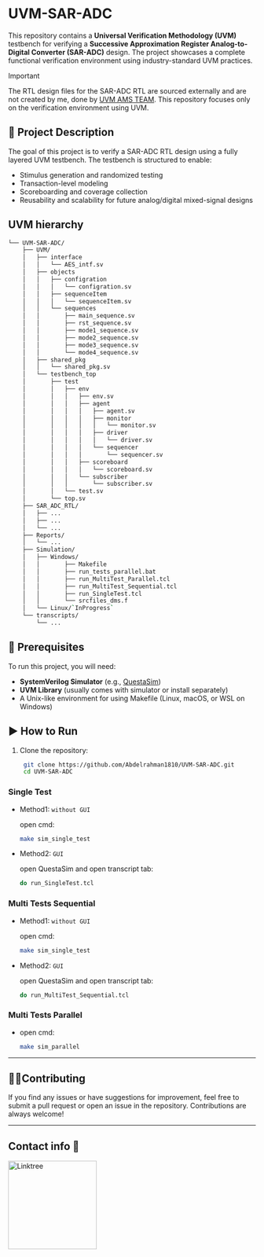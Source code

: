 # UVM-SAR-ADC

This repository contains a **Universal Verification Methodology (UVM)** testbench for verifying a **Successive Approximation Register Analog-to-Digital Converter (SAR-ADC)** design. The project showcases a complete functional verification environment using industry-standard UVM practices.

> [!IMPORTANT]
> The RTL design files for the SAR-ADC RTL are sourced externally and are not created by me, done by [UVM AMS TEAM](https://docs.google.com/document/d/1hYTKV5uwAwiOqRAxozzYEXZuelAb0_p5_eVgXfvsk0M/edit?usp=sharing). This repository focuses only on the verification environment using UVM.

## 🧪 Project Description

The goal of this project is to verify a SAR-ADC RTL design using a fully layered UVM testbench. The testbench is structured to enable:

- Stimulus generation and randomized testing
- Transaction-level modeling
- Scoreboarding and coverage collection
- Reusability and scalability for future analog/digital mixed-signal designs

##  UVM hierarchy

```sh
└── UVM-SAR-ADC/
    ├── UVM/
    │   ├── interface
    │   │   └── AES_intf.sv
    │   ├── objects
    │   │   ├── configration
    │   │   │   └── configration.sv
    │   │   ├── sequenceItem
    │   │   │   └── sequenceItem.sv
    │   │   └── sequences
    │   │       ├── main_sequence.sv
    │   │       ├── rst_sequence.sv
    │   │       ├── mode1_sequence.sv
    │   │       ├── mode2_sequence.sv
    │   │       ├── mode3_sequence.sv
    │   │       └── mode4_sequence.sv
    │   ├── shared_pkg
    │   │   └── shared_pkg.sv
    │   └── testbench_top
    │       ├── test
    │       │   ├── env
    │       │   │   ├── env.sv
    │       │   │   ├── agent
    │       │   │   │   ├── agent.sv
    │       │   │   │   ├── monitor
    │       │   │   │   │   └── monitor.sv
    │       │   │   │   ├── driver
    │       │   │   │   │   └── driver.sv
    │       │   │   │   └── sequencer
    │       │   │   │       └── sequencer.sv
    │       │   │   ├── scoreboard
    │       │   │   │   └── scoreboard.sv
    │       │   │   └── subscriber
    │       │   │       └── subscriber.sv
    │       │   └── test.sv
    │       └── top.sv
    ├── SAR_ADC_RTL/
    │   ├── ...
    │   ├── ...
    │   └── ...
    ├── Reports/
    │   └── ...
    ├── Simulation/
    │   ├── Windows/
    │   │       ├── Makefile
    │   │       ├── run_tests_parallel.bat
    │   │       ├── run_MultiTest_Parallel.tcl
    │   │       ├── run_MultiTest_Sequential.tcl
    │   │       ├── run_SingleTest.tcl
    │   │       └── srcfiles_dms.f
    │   └── Linux/`InProgress`
    └── transcripts/
        └── ...
```



## 🔧 Prerequisites

To run this project, you will need:

- **SystemVerilog Simulator** (e.g., [QuestaSim](https://eda.sw.siemens.com/en-US/ic/questa/))
- **UVM Library** (usually comes with simulator or install separately)
- A Unix-like environment for using Makefile (Linux, macOS, or WSL on Windows)

## ▶️ How to Run

1. Clone the repository:
   ```bash
    git clone https://github.com/Abdelrahman1810/UVM-SAR-ADC.git
    cd UVM-SAR-ADC
    ```

### Single Test
- Method1: `without GUI`

    open cmd:
   ```bash
   make sim_single_test
    ```
- Method2: `GUI` 

    open QuestaSim and open transcript tab:
   ```bash
   do run_SingleTest.tcl
    ```

### Multi Tests Sequential
- Method1: `without GUI`

    open cmd:
   ```bash
   make sim_single_test
    ```
- Method2: `GUI`

    open QuestaSim and open transcript tab:
    ```bash
    do run_MultiTest_Sequential.tcl
    ```

### Multi Tests Parallel
-   open cmd:
    ```bash
    make sim_parallel
    ```


---

## 🧑‍💻Contributing
If you find any issues or have suggestions for improvement, feel free to submit a pull request or open an issue in the repository. Contributions are always welcome!

---

## Contact info 💜
<a href="https://linktr.ee/A_Hassanen" target="_blank">
  <img align="left" alt="Linktree" width="180px" src="https://app.ashbyhq.com/api/images/org-theme-wordmark/b3f78683-a307-4014-b236-373f18850e2c/d54b020a-ff53-455a-9d52-c90c0f4f2081.png" />
</a> 
<br>
<br>
